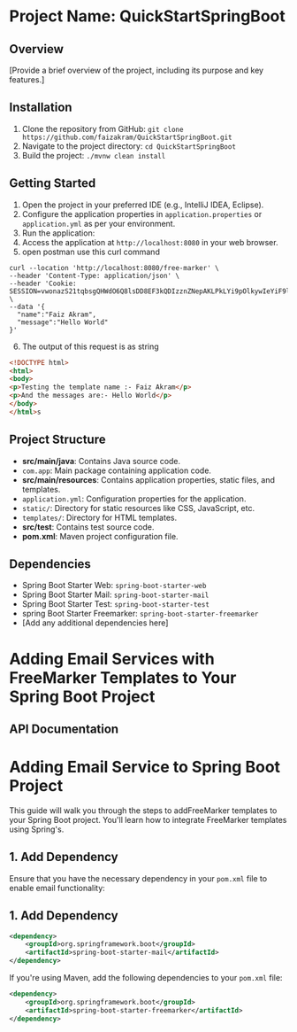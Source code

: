 # Project Name: QuickStartSpringBoot

## Overview
[Provide a brief overview of the project, including its purpose and key features.]

## Installation
1. Clone the repository from GitHub: `git clone https://github.com/faizakram/QuickStartSpringBoot.git`
2. Navigate to the project directory: `cd QuickStartSpringBoot`
3. Build the project: `./mvnw clean install`

## Getting Started
1. Open the project in your preferred IDE (e.g., IntelliJ IDEA, Eclipse).
2. Configure the application properties in `application.properties` or `application.yml` as per your environment.
3. Run the application:
4. Access the application at `http://localhost:8080` in your web browser.
5. open postman use this curl command
```curl
curl --location 'http://localhost:8080/free-marker' \
--header 'Content-Type: application/json' \
--header 'Cookie: SESSION=vwonazS21tqbsgQHWdO6Q8lsDD8EF3kQDIzznZNepAKLPkLYi9pOlkywIeYiF9lo' \
--data '{
  "name":"Faiz Akram",
  "message":"Hello World"  
}'
```
6. The output of this request is as string
```html
<!DOCTYPE html>
<html>
<body>
<p>Testing the template name :- Faiz Akram</p>
<p>And the messages are:- Hello World</p>
</body>
</html>s
```
## Project Structure
- **src/main/java**: Contains Java source code.
- `com.app`: Main package containing application code.
- **src/main/resources**: Contains application properties, static files, and templates.
- `application.yml`: Configuration properties for the application.
- `static/`: Directory for static resources like CSS, JavaScript, etc.
- `templates/`: Directory for HTML templates.
- **src/test**: Contains test source code.
- **pom.xml**: Maven project configuration file.

## Dependencies
- Spring Boot Starter Web: `spring-boot-starter-web`
- Spring Boot Starter Mail: `spring-boot-starter-mail`
- Spring Boot Starter Test: `spring-boot-starter-test`
- spring Boot Starter Freemarker: `spring-boot-starter-freemarker`
- [Add any additional dependencies here]

# Adding Email Services with FreeMarker Templates to Your Spring Boot Project
## API Documentation
# Adding Email Service to Spring Boot Project

This guide will walk you through the steps to addFreeMarker templates to your Spring Boot project. You'll learn how to integrate FreeMarker templates using Spring's.
## 1. Add Dependency
Ensure that you have the necessary dependency in your `pom.xml` file to enable email functionality:

## 1. Add Dependency
```xml
<dependency>
    <groupId>org.springframework.boot</groupId>
    <artifactId>spring-boot-starter-mail</artifactId>
</dependency>
```
If you're using Maven, add the following dependencies to your `pom.xml` file:

```xml
<dependency>
    <groupId>org.springframework.boot</groupId>
    <artifactId>spring-boot-starter-freemarker</artifactId>
</dependency>
```